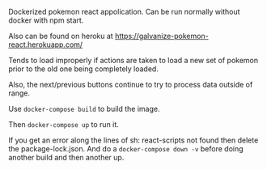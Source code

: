 Dockerized pokemon react appolication. Can be run normally without docker with npm start.

Also can be found on heroku at https://galvanize-pokemon-react.herokuapp.com/

Tends to load improperly if actions are taken to load a new set of pokemon prior to the old one being completely loaded.

Also, the next/previous buttons continue to try to process data outside of range.

Use `docker-compose build` to build the image.

Then `docker-compose up` to run it.

If you get an error along the lines of sh: react-scripts not found then delete the package-lock.json. And do a `docker-compose down -v` before doing another build and then another up.
